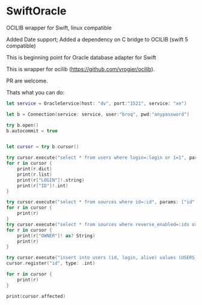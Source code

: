 # SwiftOracle
OCILIB wrapper for Swift, linux compatible

Added Date support;
Added a dependency on C bridge to OCILIB (swift 5 compatible)


This is beginning point for Oracle database adapter for Swift

This is wrapper for ocilib (https://github.com/vrogier/ocilib). 

PR are welcome.

Thats what you can do:

```swift
let service = OracleService(host: "dv", port:"1521", service: "xe")

let b = Connection(service: service, user:"broq", pwd:"anypassword")

try b.open()
b.autocommit = true


let cursor = try b.cursor()

try cursor.execute("select * from users where login=:login or 1=1", params: ["login": "user2"])
for r in cursor {
    print(r.dict)
    print(r.list)
    print(r["LOGIN"]!.string)
    print(r["ID"]!.int)
}

try cursor.execute("select * from sources where id=:id", params: ["id": 3])
for r in cursor {
    print(r)
}
try cursor.execute("select * from sources where reverse_enabled=:ids or 1=1", params: ["ids": 1.0 ])
for r in cursor {
    print(r["OWNER"]! as? String)
    print(r)
}

try cursor.execute("insert into users (id, login, alive) values (USERS_ID_SEQ.nextval, :2, :3) RETURNING id INTO :id ", params: ["2": "фіва", "3": 3,], register: ["id": .int])
cursor.register("id", type: .int)

for r in cursor {
    print(r)
}

print(cursor.affected)

```
